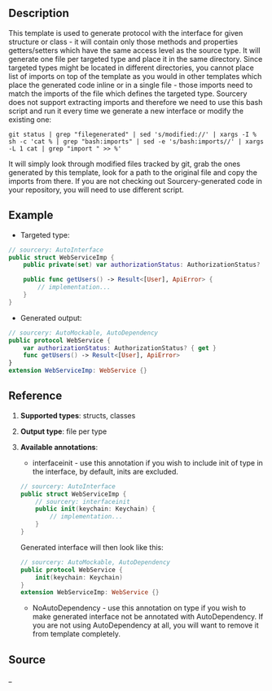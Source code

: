 ## Description
This template is used to generate protocol with the interface for given structure or class - it will contain only those methods and properties getters/setters which have the same access level as the source type. It will generate one file per targeted type and place it in the same directory. Since targeted types might be located in different directories, you cannot place list of imports on top of the template as you would in other templates which place the generated code inline or in a single file - those imports need to match the imports of the file which defines the targeted type. Sourcery does not support extracting imports and therefore we need to use this bash script and run it every time we generate a new interface or modify the existing one:

`git status | grep "filegenerated" | sed 's/modified://' | xargs -I % sh -c 'cat % | grep "bash:imports" | sed -e 's/bash:imports//' | xargs -L 1 cat | grep "import " >> %'`

It will simply look through modified files tracked by git, grab the ones generated by this template, look for a path to the original file and copy the imports from there. If you are not checking out Sourcery-generated code in your repository, you will need to use different script.

## Example
- Targeted type:

```swift
// sourcery: AutoInterface
public struct WebServiceImp {
    public private(set) var authorizationStatus: AuthorizationStatus?

    public func getUsers() -> Result<[User], ApiError> {
        // implementation...
    }
}

```

- Generated output:

```swift
// sourcery: AutoMockable, AutoDependency
public protocol WebService {
    var authorizationStatus: AuthorizationStatus? { get }
    func getUsers() -> Result<[User], ApiError>
}
extension WebServiceImp: WebService {}

```

## Reference

1. **Supported types**: structs, classes
2. **Output type**: file per type
3. **Available annotations**:
	- interfaceinit - use this annotation if you wish to include init of type in the interface, by default, inits are excluded.

	```swift
    // sourcery: AutoInterface
    public struct WebServiceImp {
        // sourcery: interfaceinit
        public init(keychain: Keychain) {
            // implementation...
        }
    }
	```

	Generated interface will then look like this: 
	
	```swift
    // sourcery: AutoMockable, AutoDependency
    public protocol WebService {
        init(keychain: Keychain)
    }
    extension WebServiceImp: WebService {}
	
	```
	- NoAutoDependency - use this annotation on type if you wish to make generated interface not be annotated with AutoDependency. If you are not using AutoDependency at all, you will want to remove it from template completely.
	
	

## Source 
_
